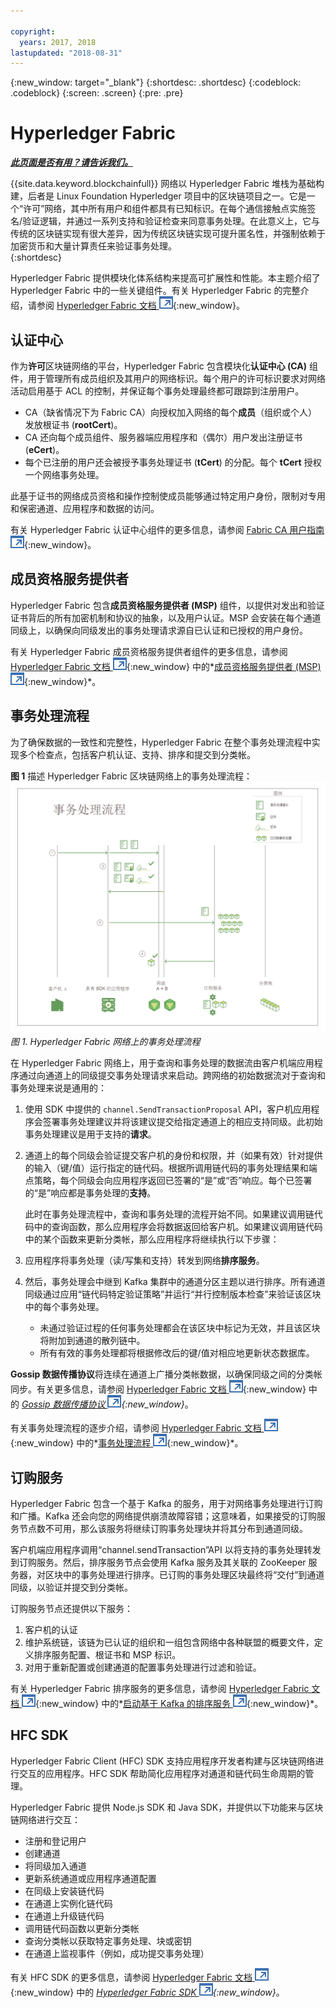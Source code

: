 ```yaml
---

copyright:
  years: 2017, 2018
lastupdated: "2018-08-31"
---
```


{:new_window: target="_blank"}
{:shortdesc: .shortdesc}
{:codeblock: .codeblock}
{:screen: .screen}
{:pre: .pre}


# Hyperledger Fabric


***[此页面是否有用？请告诉我们。](https://www.surveygizmo.com/s3/4501493/IBM-Blockchain-Documentation)***


{{site.data.keyword.blockchainfull}} 网络以 Hyperledger Fabric 堆栈为基础构建，后者是 Linux Foundation Hyperledger 项目中的区块链项目之一。它是一个“许可”网络，其中所有用户和组件都具有已知标识。在每个通信接触点实施签名/验证逻辑，并通过一系列支持和验证检查来同意事务处理。在此意义上，它与传统的区块链实现有很大差异，因为传统区块链实现可提升匿名性，并强制依赖于加密货币和大量计算责任来验证事务处理。  
{:shortdesc}

Hyperledger Fabric 提供模块化体系结构来提高可扩展性和性能。本主题介绍了 Hyperledger Fabric 中的一些关键组件。有关 Hyperledger Fabric 的完整介绍，请参阅 [Hyperledger Fabric 文档 ![外部链接图标](../images/external_link.svg "外部链接图标")](http://hyperledger-fabric.readthedocs.io/en/release-1.1/){:new_window}。  

## 认证中心
  
作为**许可**区块链网络的平台，Hyperledger Fabric 包含模块化**认证中心 (CA)** 组件，用于管理所有成员组织及其用户的网络标识。每个用户的许可标识要求对网络活动启用基于 ACL 的控制，并保证每个事务处理最终都可跟踪到注册用户。  
* CA（缺省情况下为 Fabric CA）向授权加入网络的每个**成员**（组织或个人）发放根证书 (**rootCert**)。
* CA 还向每个成员组件、服务器端应用程序和（偶尔）用户发出注册证书 (**eCert**)。
* 每个已注册的用户还会被授予事务处理证书 (**tCert**) 的分配。每个 **tCert** 授权一个网络事务处理。

此基于证书的网络成员资格和操作控制使成员能够通过特定用户身份，限制对专用和保密通道、应用程序和数据的访问。

有关 Hyperledger Fabric 认证中心组件的更多信息，请参阅 [Fabric CA 用户指南 ![外部链接图标](../images/external_link.svg "外部链接图标")](https://hyperledger-fabric-ca.readthedocs.io/en/release-1.1/){:new_window}。

## 成员资格服务提供者  
Hyperledger Fabric 包含**成员资格服务提供者 (MSP)** 组件，以提供对发出和验证证书背后的所有加密机制和协议的抽象，以及用户认证。MSP 会安装在每个通道同级上，以确保向同级发出的事务处理请求源自已认证和已授权的用户身份。

有关 Hyperledger Fabric 成员资格服务提供者组件的更多信息，请参阅 [Hyperledger Fabric 文档 ![外部链接图标](../images/external_link.svg "外部链接图标")](http://hyperledger-fabric.readthedocs.io/en/release-1.1/){:new_window} 中的*[成员资格服务提供者 (MSP) ![外部链接图标](../images/external_link.svg "外部链接图标")](http://hyperledger-fabric.readthedocs.io/en/release-1.1/msp.html){:new_window}*。

## 事务处理流程  
为了确保数据的一致性和完整性，Hyperledger Fabric 在整个事务处理流程中实现多个检查点，包括客户机认证、支持、排序和提交到分类帐。

**图 1** 描述 Hyperledger Fabric 区块链网络上的事务处理流程：![事务处理流程](../images/v10_txflow.png "Hyperledger Fabric 网络上的事务处理流程")*图 1. Hyperledger Fabric 网络上的事务处理流程*

在 Hyperledger Fabric 网络上，用于查询和事务处理的数据流由客户机端应用程序通过向通道上的同级提交事务处理请求来启动。跨网络的初始数据流对于查询和事务处理来说是通用的：

1. 使用 SDK 中提供的 `channel.SendTransactionProposal` API，客户机应用程序会签署事务处理建议并将该建议提交给指定通道上的相应支持同级。此初始事务处理建议是用于支持的**请求**。  
2. 通道上的每个同级会验证提交客户机的身份和权限，并（如果有效）针对提供的输入（键/值）运行指定的链代码。根据所调用链代码的事务处理结果和端点策略，每个同级会向应用程序返回已签署的“是”或“否”响应。每个已签署的“是”响应都是事务处理的**支持**。

	此时在事务处理流程中，查询和事务处理的流程开始不同。如果建议调用链代码中的查询函数，那么应用程序会将数据返回给客户机。如果建议调用链代码中的某个函数来更新分类帐，那么应用程序将继续执行以下步骤：  
3. 应用程序将事务处理（读/写集和支持）转发到网络**排序服务**。  
4. 然后，事务处理会中继到 Kafka 集群中的通道分区主题以进行排序。所有通道同级通过应用“链代码特定验证策略”并运行“并行控制版本检查”来验证该区块中的每个事务处理。  
	* 未通过验证过程的任何事务处理都会在该区块中标记为无效，并且该区块将附加到通道的散列链中。  
	* 所有有效的事务处理都将根据修改后的键/值对相应地更新状态数据库。  

**Gossip 数据传播协议**将连续在通道上广播分类帐数据，以确保同级之间的分类帐同步。有关更多信息，请参阅 [Hyperledger Fabric 文档 ![外部链接图标](../images/external_link.svg "外部链接图标")](http://hyperledger-fabric.readthedocs.io/en/release-1.1/){:new_window} 中的 *[Gossip 数据传播协议 ![外部链接图标](../images/external_link.svg "外部链接图标")](http://hyperledger-fabric.readthedocs.io/en/release-1.1/gossip.html){:new_window}*。

有关事务处理流程的逐步介绍，请参阅 [Hyperledger Fabric 文档 ![外部链接图标](../images/external_link.svg "外部链接图标")](http://hyperledger-fabric.readthedocs.io/en/release-1.1/){:new_window} 中的*[事务处理流程 ![外部链接图标](../images/external_link.svg "外部链接图标")](http://hyperledger-fabric.readthedocs.io/en/release-1.1/txflow.html){:new_window}*。  

## 订购服务
Hyperledger Fabric 包含一个基于 Kafka 的服务，用于对网络事务处理进行订购和广播。Kafka 还会向您的网络提供崩溃故障容错；这意味着，如果接受的订购服务节点数不可用，那么该服务将继续订购事务处理块并将其分布到通道同级。

客户机端应用程序调用“channel.sendTransaction”API 以将支持的事务处理转发到订购服务。然后，排序服务节点会使用 Kafka 服务及其关联的 ZooKeeper 服务器，对区块中的事务处理进行排序。已订购的事务处理区块最终将“交付”到通道同级，以验证并提交到分类帐。

订购服务节点还提供以下服务：
1. 客户机的认证
2. 维护系统链，该链为已认证的组织和一组包含网络中各种联盟的概要文件，定义排序服务配置、根证书和 MSP 标识。
3. 对用于重新配置或创建通道的配置事务处理进行过滤和验证。  

有关 Hyperledger Fabric 排序服务的更多信息，请参阅 [Hyperledger Fabric 文档 ![外部链接图标](../images/external_link.svg "外部链接图标")](http://hyperledger-fabric.readthedocs.io/en/release-1.1/){:new_window} 中的*[启动基于 Kafka 的排序服务 ![外部链接图标](../images/external_link.svg "外部链接图标")](http://hyperledger-fabric.readthedocs.io/en/release-1.1/kafka.html){:new_window}*。

## HFC SDK
Hyperledger Fabric Client (HFC) SDK 支持应用程序开发者构建与区块链网络进行交互的应用程序。HFC SDK 帮助简化应用程序对通道和链代码生命周期的管理。

Hyperledger Fabric 提供 Node.js SDK 和 Java SDK，并提供以下功能来与区块链网络进行交互：
* 注册和登记用户
* 创建通道
* 将同级加入通道
* 更新系统通道或应用程序通道配置
* 在同级上安装链代码
* 在通道上实例化链代码
* 在通道上升级链代码
* 调用链代码函数以更新分类帐
* 查询分类帐以获取特定事务处理、块或密钥
* 在通道上监视事件（例如，成功提交事务处理）

有关 HFC SDK 的更多信息，请参阅 [Hyperledger Fabric 文档 ![外部链接图标](../images/external_link.svg "外部链接图标")](http://hyperledger-fabric.readthedocs.io/en/release-1.1/){:new_window} 中的 *[Hyperledger Fabric SDK ![外部链接图标](../images/external_link.svg "外部链接图标")](http://hyperledger-fabric.readthedocs.io/en/release-1.1/fabric-sdks.html){:new_window}*。
